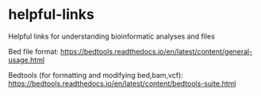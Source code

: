 # helpful-links
Helpful links for understanding bioinformatic analyses and files

Bed file format: https://bedtools.readthedocs.io/en/latest/content/general-usage.html

Bedtools (for formatting and modifying bed,bam,vcf): https://bedtools.readthedocs.io/en/latest/content/bedtools-suite.html
